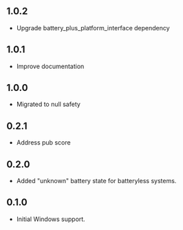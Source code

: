 ## 1.0.2

- Upgrade battery_plus_platform_interface dependency

## 1.0.1

- Improve documentation

## 1.0.0

- Migrated to null safety

## 0.2.1

- Address pub score

## 0.2.0

- Added "unknown" battery state for batteryless systems.

## 0.1.0

- Initial Windows support.
